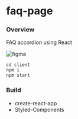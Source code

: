 # faq-page

### Overview
FAQ accordion using React

![figma](https://res.cloudinary.com/dbdrox2p9/image/upload/v1648192848/Screen_Shot_2022-03-25_at_2.20.24_AM_hf2tmt.png)


```
cd client
npm i
npm start
```
### Build
- create-react-app
- Styled-Components


